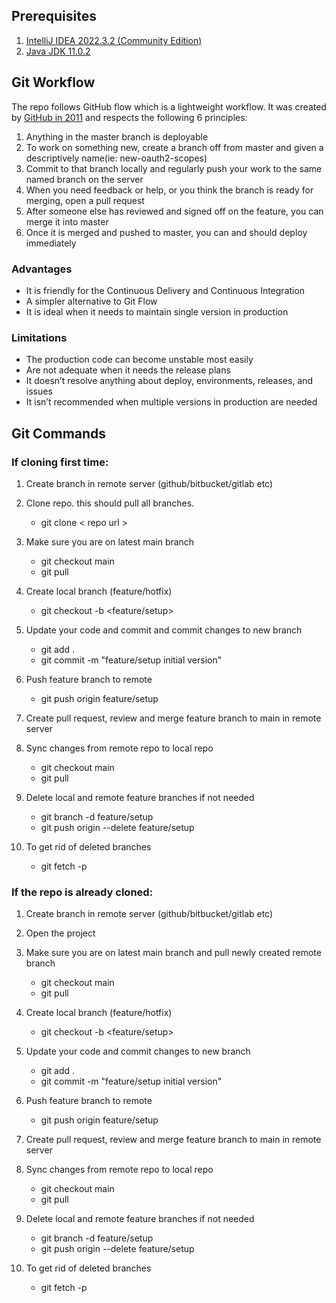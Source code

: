 ## Prerequisites
1. [IntelliJ IDEA 2022.3.2 (Community Edition)](https://www.jetbrains.com/idea/download/other.html)
2. [Java JDK 11.0.2](https://jdk.java.net/archive/)

## Git Workflow

The repo follows GitHub flow which is a lightweight workflow. It was created by [GitHub in 2011](http://scottchacon.com/2011/08/31/github-flow.html) and respects the following 6 principles:

1. Anything in the master branch is deployable
1. To work on something new, create a branch off from master and given a descriptively name(ie: new-oauth2-scopes)
1. Commit to that branch locally and regularly push your work to the same named branch on the server
1. When you need feedback or help, or you think the branch is ready for merging, open a pull request
1. After someone else has reviewed and signed off on the feature, you can merge it into master
1. Once it is merged and pushed to master, you can and should deploy immediately

### Advantages
* It is friendly for the Continuous Delivery and Continuous Integration
* A simpler alternative to Git Flow
* It is ideal when it needs to maintain single version in production
### Limitations
* The production code can become unstable most easily
* Are not adequate when it needs the release plans
* It doesn’t resolve anything about deploy, environments, releases, and issues
* It isn’t recommended when multiple versions in production are needed


## Git Commands

### If cloning first time:

1. Create branch in remote server (github/bitbucket/gitlab etc)

1. Clone repo. this should pull all branches.
   * git clone < repo url >

1. Make sure you are on latest main branch
   * git checkout main
   * git pull

1. Create local branch (feature/hotfix)
   * git checkout -b <feature/setup>

1. Update your code and commit and commit changes to new branch
   * git add .
   * git commit -m "feature/setup initial version"
   
1. Push feature branch to remote
   * git push origin feature/setup

1. Create pull request, review and merge feature branch to main in remote server

1. Sync changes from remote repo to local repo
   * git checkout main
   * git pull

1. Delete local and remote feature branches if not needed
   * git branch -d feature/setup
   * git push origin --delete feature/setup

1. To get rid of deleted branches
   * git fetch -p



### If the repo is already cloned:

1. Create branch in remote server (github/bitbucket/gitlab etc)

1. Open the project
 
1. Make sure you are on latest main branch and pull newly created remote branch
   * git checkout main
   * git pull

1. Create local branch (feature/hotfix)
   * git checkout -b <feature/setup>


1. Update your code and commit changes to new branch
   * git add .
   * git commit -m "feature/setup initial version"

1. Push feature branch to remote
   * git push origin feature/setup

1. Create pull request, review and merge feature branch to main in remote server

1. Sync changes from remote repo to local repo
   * git checkout main
   * git pull

1. Delete local and remote feature branches if not needed
   * git branch -d feature/setup
   * git push origin --delete feature/setup

1. To get rid of deleted branches
   * git fetch -p

